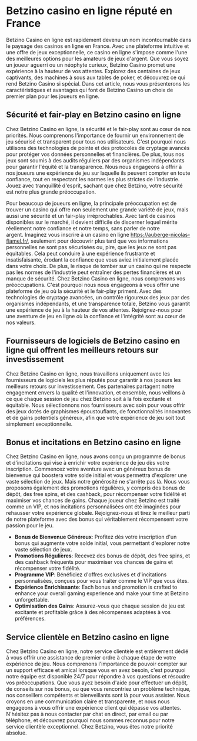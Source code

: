 <h1>Betzino casino en ligne r&eacute;put&eacute; en France</h1>
<p>Betzino Casino en ligne est rapidement devenu un nom incontournable dans le paysage des casinos en ligne en France. Avec une plateforme intuitive et une offre de jeux exceptionnelle, ce casino en ligne s'impose comme l'une des meilleures options pour les amateurs de jeux d'argent. Que vous soyez un joueur aguerri ou un n&eacute;ophyte curieux, Betzino Casino promet une exp&eacute;rience &agrave; la hauteur de vos attentes. Explorez des centaines de jeux captivants, des machines &agrave; sous aux tables de poker, et d&eacute;couvrez ce qui rend Betzino Casino si sp&eacute;cial. Dans cet article, nous vous pr&eacute;senterons les caract&eacute;ristiques et avantages qui font de Betzino Casino un choix de premier plan pour les joueurs en ligne.</p>
<h2>S&eacute;curit&eacute; et fair-play en Betzino casino en ligne</h2>
<p>Chez Betzino Casino en ligne, la s&eacute;curit&eacute; et le fair-play sont au c&oelig;ur de nos priorit&eacute;s. Nous comprenons l'importance de fournir un environnement de jeu s&eacute;curis&eacute; et transparent pour tous nos utilisateurs. C'est pourquoi nous utilisons des technologies de pointe et des protocoles de cryptage avanc&eacute;s pour prot&eacute;ger vos donn&eacute;es personnelles et financi&egrave;res. De plus, tous nos jeux sont soumis &agrave; des audits r&eacute;guliers par des organismes ind&eacute;pendants pour garantir l'&eacute;quit&eacute; et la transparence. Nous nous engageons &agrave; offrir &agrave; nos joueurs une exp&eacute;rience de jeu sur laquelle ils peuvent compter en toute confiance, tout en respectant les normes les plus strictes de l'industrie. Jouez avec tranquillit&eacute; d'esprit, sachant que chez Betzino, votre s&eacute;curit&eacute; est notre plus grande pr&eacute;occupation.</p>
<p>Pour beaucoup de joueurs en ligne, la principale pr&eacute;occupation est de trouver un casino qui offre non seulement une grande vari&eacute;t&eacute; de jeux, mais aussi une s&eacute;curit&eacute; et un fair-play irr&eacute;prochables. Avec tant de casinos disponibles sur le march&eacute;, il devient difficile de discerner lequel m&eacute;rite r&eacute;ellement notre confiance et notre temps, sans parler de notre argent.&nbsp;Imaginez vous inscrire &agrave; un casino en ligne <a href="https://auberge-nicolas-flamel.fr/">https://auberge-nicolas-flamel.fr/</a>, seulement pour d&eacute;couvrir plus tard que vos informations personnelles ne sont pas s&eacute;curis&eacute;es ou, pire, que les jeux ne sont pas &eacute;quitables. Cela peut conduire &agrave; une exp&eacute;rience frustrante et insatisfaisante, &eacute;rodant la confiance que vous aviez initialement plac&eacute;e dans votre choix. De plus, le risque de tomber sur un casino qui ne respecte pas les normes de l'industrie peut entra&icirc;ner des pertes financi&egrave;res et un manque de s&eacute;curit&eacute;.&nbsp;Chez Betzino Casino en ligne, nous comprenons vos pr&eacute;occupations. C'est pourquoi nous nous engageons &agrave; vous offrir une plateforme de jeu o&ugrave; la s&eacute;curit&eacute; et le fair-play priment. Avec des technologies de cryptage avanc&eacute;es, un contr&ocirc;le rigoureux des jeux par des organismes ind&eacute;pendants, et une transparence totale, Betzino vous garantit une exp&eacute;rience de jeu &agrave; la hauteur de vos attentes. Rejoignez-nous pour une aventure de jeu en ligne o&ugrave; la confiance et l'int&eacute;grit&eacute; sont au c&oelig;ur de nos valeurs.</p>
<h2>Fournisseurs de logiciels de Betzino casino en ligne qui offrent les meilleurs retours sur investissement</h2>
<p>Chez Betzino Casino en ligne, nous travaillons uniquement avec les fournisseurs de logiciels les plus r&eacute;put&eacute;s pour garantir &agrave; nos joueurs les meilleurs retours sur investissement. Ces partenaires partagent notre engagement envers la qualit&eacute; et l'innovation, et ensemble, nous veillons &agrave; ce que chaque session de jeu chez Betzino soit &agrave; la fois excitante et &eacute;quitable. Nous s&eacute;lectionnons nos fournisseurs avec soin pour vous offrir des jeux dot&eacute;s de graphismes &eacute;poustouflants, de fonctionnalit&eacute;s innovantes et de gains potentiels g&eacute;n&eacute;reux, afin que votre exp&eacute;rience de jeu soit tout simplement exceptionnelle.</p>
<h2>Bonus et incitations en Betzino casino en ligne</h2>
<p>Chez Betzino Casino en ligne, nous avons con&ccedil;u un programme de bonus et d'incitations qui vise &agrave; enrichir votre exp&eacute;rience de jeu d&egrave;s votre inscription. Commencez votre aventure avec un g&eacute;n&eacute;reux bonus de bienvenue qui boostera votre solde initial et vous permettra d'explorer une vaste s&eacute;lection de jeux. Mais notre g&eacute;n&eacute;rosit&eacute; ne s'arr&ecirc;te pas l&agrave;. Nous vous proposons &eacute;galement des promotions r&eacute;guli&egrave;res, y compris des bonus de d&eacute;p&ocirc;t, des free spins, et des cashback, pour r&eacute;compenser votre fid&eacute;lit&eacute; et maximiser vos chances de gains. Chaque joueur chez Betzino est trait&eacute; comme un VIP, et nos incitations personnalis&eacute;es ont &eacute;t&eacute; imagin&eacute;es pour rehausser votre exp&eacute;rience globale. Rejoignez-nous et tirez le meilleur parti de notre plateforme avec des bonus qui v&eacute;ritablement r&eacute;compensent votre passion pour le jeu.</p>
<ul>
<li><strong><strong>Bonus de Bienvenue G&eacute;n&eacute;reux</strong></strong>: Profitez d&egrave;s votre inscription d'un bonus qui augmente votre solde initial, vous permettant d'explorer notre vaste s&eacute;lection de jeux.</li>
<li><strong><strong>Promotions R&eacute;guli&egrave;res</strong></strong>: Recevez des bonus de d&eacute;p&ocirc;t, des free spins, et des cashback fr&eacute;quents pour maximiser vos chances de gains et r&eacute;compenser votre fid&eacute;lit&eacute;.</li>
<li><strong><strong>Programme VIP</strong></strong>: B&eacute;n&eacute;ficiez d'offres exclusives et d'incitations personnalis&eacute;es, con&ccedil;ues pour vous traiter comme le VIP que vous &ecirc;tes.</li>
<li><strong><strong>Exp&eacute;rience Enrichissante</strong></strong>: Each bonus and promotion is crafted to enhance your overall gaming experience and make your time at Betzino unforgettable.</li>
<li><strong><strong>Optimisation des Gains</strong></strong>: Assurez-vous que chaque session de jeu est excitante et profitable gr&acirc;ce &agrave; des r&eacute;compenses adapt&eacute;es &agrave; vos pr&eacute;f&eacute;rences.</li>
</ul>
<h2>Service client&egrave;le en Betzino casino en ligne</h2>
<p>Chez Betzino Casino en ligne, notre service client&egrave;le est enti&egrave;rement d&eacute;di&eacute; &agrave; vous offrir une assistance de premier ordre &agrave; chaque &eacute;tape de votre exp&eacute;rience de jeu. Nous comprenons l'importance de pouvoir compter sur un support efficace et amical lorsque vous en avez besoin, c'est pourquoi notre &eacute;quipe est disponible 24/7 pour r&eacute;pondre &agrave; vos questions et r&eacute;soudre vos pr&eacute;occupations. Que vous ayez besoin d'aide pour effectuer un d&eacute;p&ocirc;t, de conseils sur nos bonus, ou que vous rencontriez un probl&egrave;me technique, nos conseillers comp&eacute;tents et bienveillants sont l&agrave; pour vous assister. Nous croyons en une communication claire et transparente, et nous nous engageons &agrave; vous offrir une exp&eacute;rience client qui d&eacute;passe vos attentes. N'h&eacute;sitez pas &agrave; nous contacter par chat en direct, par email ou par t&eacute;l&eacute;phone, et d&eacute;couvrez pourquoi nous sommes reconnus pour notre service client&egrave;le exceptionnel. Chez Betzino, vous &ecirc;tes notre priorit&eacute; absolue.</p>
